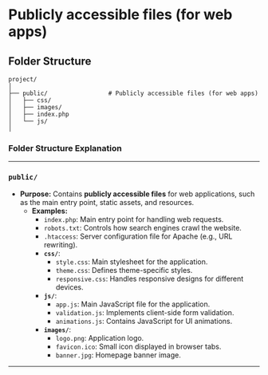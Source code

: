 # Publicly accessible files (for web apps)

## Folder Structure

```
project/
│
├── public/                 # Publicly accessible files (for web apps)
│   ├── css/
│   ├── images/
│   ├── index.php
│   └── js/
│
```

### **Folder Structure Explanation**

* * *

### **`public/`**

- **Purpose:** Contains **publicly accessible files** for web applications, such as the main entry point, static assets, and resources.
    - **Examples:**
        - `index.php`: Main entry point for handling web requests.
        - `robots.txt`: Controls how search engines crawl the website.
        - `.htaccess`: Server configuration file for Apache (e.g., URL rewriting).
        - **`css/`**:
            - `style.css`: Main stylesheet for the application.
            - `theme.css`: Defines theme-specific styles.
            - `responsive.css`: Handles responsive designs for different devices.
        - **`js/`**:
            - `app.js`: Main JavaScript file for the application.
            - `validation.js`: Implements client-side form validation.
            - `animations.js`: Contains JavaScript for UI animations.
        - **`images/`**:
            - `logo.png`: Application logo.
            - `favicon.ico`: Small icon displayed in browser tabs.
            - `banner.jpg`: Homepage banner image.

* * *
